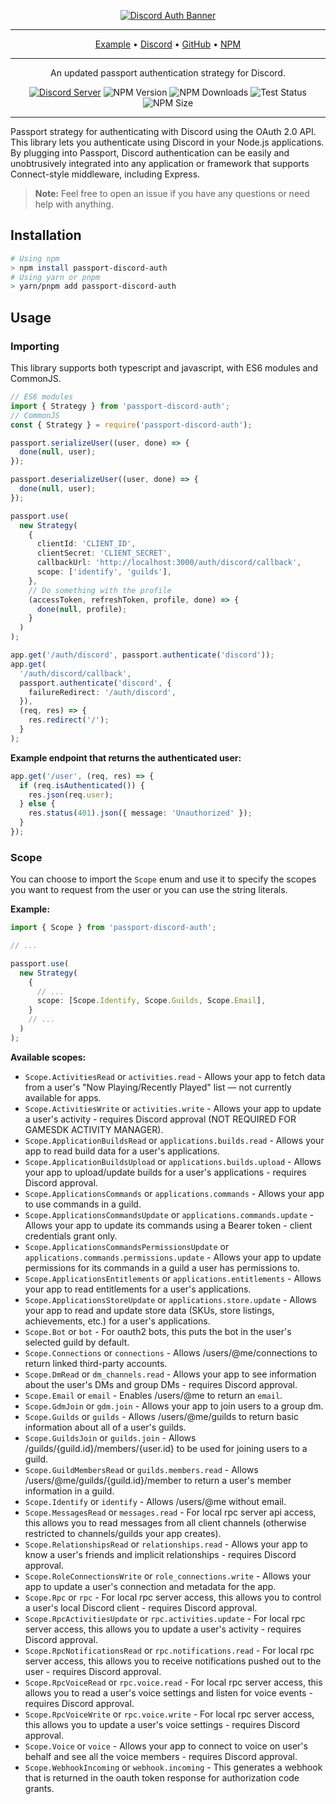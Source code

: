 <div align="center">

[![Discord Auth Banner](https://i.imgur.com/mnqbOIl.png)](https://github.com/slekup/passport-discord-auth)

---

<a href="https://github.com/slekup/passport-discord-auth/blob/main/example" target="_blank">Example</a> • <a href="https://discord.gg/p5rxxQN7DT" target="_blank">Discord</a> • <a href="https://github.com/slekup/passport-discord-auth" target="_blank">GitHub</a> • <a href="https://npmjs.org/package/passport-discord-auth" target="_blank">NPM</a>

---

An updated passport authentication strategy for Discord.

[![Discord Server](https://img.shields.io/discord/1028009131073880104?color=5865F2&logo=discord&logoColor=white)](https://discord.gg/p5rxxQN7DT)
![NPM Version](https://img.shields.io/npm/v/passport-discord-auth.svg) ![NPM Downloads](https://img.shields.io/npm/dt/passport-discord-auth) ![Test Status](https://github.com/slekup/passport-discord-auth/actions/workflows/tests.yml/badge.svg) ![NPM Size](https://img.shields.io/bundlephobia/min/passport-discord-auth)

</div>

---

Passport strategy for authenticating with Discord using the OAuth 2.0 API. This library lets you authenticate using Discord in your Node.js applications. By plugging into Passport, Discord authentication can be easily and unobtrusively integrated into any application or framework that supports Connect-style middleware, including Express.

> **Note:** Feel free to open an issue if you have any questions or need help with anything.

## Installation

```bash
# Using npm
> npm install passport-discord-auth
# Using yarn or pnpm
> yarn/pnpm add passport-discord-auth
```

## Usage

### Importing

This library supports both typescript and javascript, with ES6 modules and CommonJS.

```ts
// ES6 modules
import { Strategy } from 'passport-discord-auth';
// CommonJS
const { Strategy } = require('passport-discord-auth');
```

```ts
passport.serializeUser((user, done) => {
  done(null, user);
});

passport.deserializeUser((user, done) => {
  done(null, user);
});

passport.use(
  new Strategy(
    {
      clientId: 'CLIENT_ID',
      clientSecret: 'CLIENT_SECRET',
      callbackUrl: 'http://localhost:3000/auth/discord/callback',
      scope: ['identify', 'guilds'],
    },
    // Do something with the profile
    (accessToken, refreshToken, profile, done) => {
      done(null, profile);
    }
  )
);

app.get('/auth/discord', passport.authenticate('discord'));
app.get(
  '/auth/discord/callback',
  passport.authenticate('discord', {
    failureRedirect: '/auth/discord',
  }),
  (req, res) => {
    res.redirect('/');
  }
);
```

**Example endpoint that returns the authenticated user:**

```ts
app.get('/user', (req, res) => {
  if (req.isAuthenticated()) {
    res.json(req.user);
  } else {
    res.status(401).json({ message: 'Unauthorized' });
  }
});
```

### Scope

You can choose to import the `Scope` enum and use it to specify the scopes you want to request from the user or you can use the string literals.

**Example:**

```ts
import { Scope } from 'passport-discord-auth';

// ...

passport.use(
  new Strategy(
    {
      // ...
      scope: [Scope.Identify, Scope.Guilds, Scope.Email],
    }
    // ...
  )
);
```

**Available scopes:**

- `Scope.ActivitiesRead` or `activities.read` - Allows your app to fetch data from a user's "Now Playing/Recently Played" list — not currently available for apps.
- `Scope.ActivitiesWrite` or `activities.write` - Allows your app to update a user's activity - requires Discord approval (NOT REQUIRED FOR GAMESDK ACTIVITY MANAGER).
- `Scope.ApplicationBuildsRead` or `applications.builds.read` - Allows your app to read build data for a user's applications.
- `Scope.ApplicationBuildsUpload` or `applications.builds.upload` - Allows your app to upload/update builds for a user's applications - requires Discord approval.
- `Scope.ApplicationsCommands` or `applications.commands` - Allows your app to use commands in a guild.
- `Scope.ApplicationsCommandsUpdate` or `applications.commands.update` - Allows your app to update its commands using a Bearer token - client credentials grant only.
- `Scope.ApplicationsCommandsPermissionsUpdate` or `applications.commands.permissions.update` - Allows your app to update permissions for its commands in a guild a user has permissions to.
- `Scope.ApplicationsEntitlements` or `applications.entitlements` - Allows your app to read entitlements for a user's applications.
- `Scope.ApplicationsStoreUpdate` or `applications.store.update` - Allows your app to read and update store data (SKUs, store listings, achievements, etc.) for a user's applications.
- `Scope.Bot` or `bot` - For oauth2 bots, this puts the bot in the user's selected guild by default.
- `Scope.Connections` or `connections` - Allows /users/@me/connections to return linked third-party accounts.
- `Scope.DmRead` or `dm_channels.read` - Allows your app to see information about the user's DMs and group DMs - requires Discord approval.
- `Scope.Email` or `email` - Enables /users/@me to return an `email`.
- `Scope.GdmJoin` or `gdm.join` - Allows your app to join users to a group dm.
- `Scope.Guilds` or `guilds` - Allows /users/@me/guilds to return basic information about all of a user's guilds.
- `Scope.GuildsJoin` or `guilds.join` - Allows /guilds/{guild.id}/members/{user.id} to be used for joining users to a guild.
- `Scope.GuildMembersRead` or `guilds.members.read` - Allows /users/@me/guilds/{guild.id}/member to return a user's member information in a guild.
- `Scope.Identify` or `identify` - Allows /users/@me without email.
- `Scope.MessagesRead` or `messages.read` - For local rpc server api access, this allows you to read messages from all client channels (otherwise restricted to channels/guilds your app creates).
- `Scope.RelationshipsRead` or `relationships.read` - Allows your app to know a user's friends and implicit relationships - requires Discord approval.
- `Scope.RoleConnectionsWrite` or `role_connections.write` - Allows your app to update a user's connection and metadata for the app.
- `Scope.Rpc` or `rpc` - For local rpc server access, this allows you to control a user's local Discord client - requires Discord approval.
- `Scope.RpcActivitiesUpdate` or `rpc.activities.update` - For local rpc server access, this allows you to update a user's activity - requires Discord approval.
- `Scope.RpcNotificationsRead` or `rpc.notifications.read` - For local rpc server access, this allows you to receive notifications pushed out to the user - requires Discord approval.
- `Scope.RpcVoiceRead` or `rpc.voice.read` - For local rpc server access, this allows you to read a user's voice settings and listen for voice events - requires Discord approval.
- `Scope.RpcVoiceWrite` or `rpc.voice.write` - For local rpc server access, this allows you to update a user's voice settings - requires Discord approval.
- `Scope.Voice` or `voice` - Allows your app to connect to voice on user's behalf and see all the voice members - requires Discord approval.
- `Scope.WebhookIncoming` or `webhook.incoming` - This generates a webhook that is returned in the oauth token response for authorization code grants.
